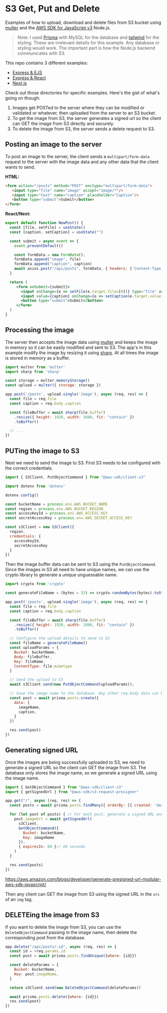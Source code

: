 # S3 Get, Put and Delete 

Examples of how to upload, download and delete files from S3 bucket using [multer](https://www.npmjs.com/package/multer) and the [AWS SDK for JavaScript v3](https://docs.aws.amazon.com/AWSJavaScriptSDK/v3/latest/index.html) Node.js. 

> Note:
> I used [Prisma](https://www.prisma.io/) with MySQL for the database and [tailwind](https://tailwindcss.com/) for the styling. These are irrelevant details for this example. Any database or styling would work. The important part is how the Node.js backend communicates with S3.

This repo contains 3 different examples:

* [Express & EJS](https://github.com/meech-ward/s3-get-put-and-delete/tree/master/express-ejs)
* [Express & React](https://github.com/meech-ward/s3-get-put-and-delete/tree/master/express-react)
* [Next.js](https://github.com/meech-ward/s3-get-put-and-delete/tree/master/next)

Check out those directories for specific examples. Here's the gist of what's going on though:

1. Images get POSTed to the server where they can be modified or validated or whatever, then uploaded from the server to an S3 bucket. 
2. To get the image from S3, the server generates a signed url so the client can GET the image from S3 directly and securely.
3. To delete the image from S3, the server sends a delete request to S3.

## Posting an image to the server

To post an image to the server, the client sends a `multipart/form-data` request to the server with the image data and any other data that the client wants to send.

**HTML:**
```html
<form action="/posts" method="POST" enctype="multipart/form-data">
   <input type="file" name="image" accept="image/*"/>
   <input type="text" name="caption" placeholder="Caption"/>
   <button type="submit">Submit</button>
</form>
```

**React/Next:**
```jsx
export default function NewPost() {  
  const [file, setFile] = useState()
  const [caption, setCaption] = useState("")

  const submit = async event => {
    event.preventDefault()

    const formData = new FormData();
    formData.append("image", file)
    formData.append("caption", caption)
    await axios.post("/api/posts", formData, { headers: {'Content-Type': 'multipart/form-data'}})
  }

  return (
     <form onSubmit={submit}>
       <input onChange={e => setFile(e.target.files[0])} type="file" accept="image/*"></input>
       <input value={caption} onChange={e => setCaption(e.target.value)} type="text" placeholder='Caption'></input>
       <button type="submit">Submit</button>
     </form>
  )
}
```

## Processing the image 

The server then accepts the image data using [multer](https://www.npmjs.com/package/multer) and keeps the image in memory so it can be easily modified and sent to S3. The app's in this example modify the image by resizing it using [sharp](https://www.npmjs.com/package/sharp). At all times the image is stored in memory as a buffer.

```js
import multer from 'multer'
import sharp from 'sharp'

const storage = multer.memoryStorage()
const upload = multer({ storage: storage })

app.post('/posts', upload.single('image'), async (req, res) => {
  const file = req.file 
  const caption = req.body.caption

  const fileBuffer = await sharp(file.buffer)
    .resize({ height: 1920, width: 1080, fit: "contain" })
    .toBuffer()

  // ...
})
```

## PUTing the image to S3

Next we need to send the image to S3. First S3 needs to be configured with the correct credentials.

```js
import { S3Client, PutObjectCommand } from "@aws-sdk/client-s3"

import dotenv from 'dotenv'

dotenv.config()

const bucketName = process.env.AWS_BUCKET_NAME
const region = process.env.AWS_BUCKET_REGION
const accessKeyId = process.env.AWS_ACCESS_KEY
const secretAccessKey = process.env.AWS_SECRET_ACCESS_KEY

const s3Client = new S3Client({
  region,
  credentials: {
    accessKeyId,
    secretAccessKey
  }
})
```

Then the image buffer data can be sent to S3 using the `PutObjectCommand`. Since the images in S3 all need to have unique names, we can use the crypto library to generate a unique unguessable name.

```js
import crypto from 'crypto'

const generateFileName = (bytes = 32) => crypto.randomBytes(bytes).toString('hex')

app.post('/posts', upload.single('image'), async (req, res) => {
  const file = req.file 
  const caption = req.body.caption

  const fileBuffer = await sharp(file.buffer)
    .resize({ height: 1920, width: 1080, fit: "contain" })
    .toBuffer()

  // Configure the upload details to send to S3
  const fileName = generateFileName()
  const uploadParams = {
    Bucket: bucketName,
    Body: fileBuffer,
    Key: fileName,
    ContentType: file.mimetype
  }

  // Send the upload to S3
  await s3Client.send(new PutObjectCommand(uploadParams));

  // Save the image name to the database. Any other req.body data can be saved here too but we don't need any other image data.
  const post = await prisma.posts.create({
    data: {
      imageName,
      caption,
    }
  })

  res.send(post)
})
```

## Generating signed URL

Once the images are being successfully uploaded to S3, we need to generate a signed URL so the client can GET the image from S3. The database only stores the image name, so we generate a signed URL using the image name.

```js
import { GetObjectCommand } from "@aws-sdk/client-s3"
import { getSignedUrl } from "@aws-sdk/s3-request-presigner"

app.get("/", async (req, res) => {
  const posts = await prisma.posts.findMany({ orderBy: [{ created: 'desc' }] }) // Get all posts from the database

  for (let post of posts) { // For each post, generate a signed URL and save it to the post object
    post.imageUrl = await getSignedUrl(
      s3Client,
      GetObjectCommand({
        Bucket: bucketName,
        Key: imageName
      }),
      { expiresIn: 60 }// 60 seconds
    )
  }

  res.send(posts)
})
```

https://aws.amazon.com/blogs/developer/generate-presigned-url-modular-aws-sdk-javascript/


Then any client can GET the image from S3 using the signed URL in the `src` of an `img` tag.

## DELETEing the image from S3

If you want to delete the image from S3, you can use the `DeleteObjectCommand` passing in the image name, then delete the corresponding post from the database.

```js
app.delete("/api/posts/:id", async (req, res) => {
  const id = +req.params.id
  const post = await prisma.posts.findUnique({where: {id}}) 

  const deleteParams = {
    Bucket: bucketName,
    Key: post.imageName,
  }

  return s3Client.send(new DeleteObjectCommand(deleteParams))

  await prisma.posts.delete({where: {id}})
  res.send(post)
})
```
